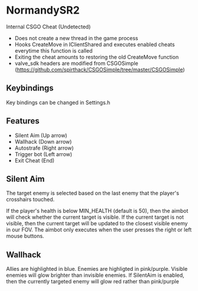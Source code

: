 # NormandySR2
Internal CSGO Cheat (Undetected)

- Does not create a new thread in the game process
- Hooks CreateMove in IClientShared and executes enabled cheats everytime this function is called
- Exiting the cheat amounts to restoring the old CreateMove function
- valve_sdk headers are modified from CSGOSimple (https://github.com/spirthack/CSGOSimple/tree/master/CSGOSimple)

Keybindings
------------
Key bindings can be changed in Settings.h

Features
---------
- Silent Aim (Up arrow)
- Wallhack (Down arrow)
- Autostrafe (Right arrow)
- Trigger bot (Left arrow)
- Exit Cheat (End)

Silent Aim
----------
The target enemy is selected based on the last enemy that the player's crosshairs touched.

If the player's health is below MIN_HEALTH (default is 50), then the aimbot will check whether the current target is visible.
If the current target is not visible, then the current target will be updated to the closest visible enemy in our FOV.
The aimbot only executes when the user presses the right or left mouse buttons. 

Wallhack
---------
Allies are highlighted in blue.
Enemies are highligted in pink/purple.
Visible enemies will glow brighter than invisible enemies. 
If SilentAim is enabled, then the currently targeted enemy will glow red rather than pink/purple
